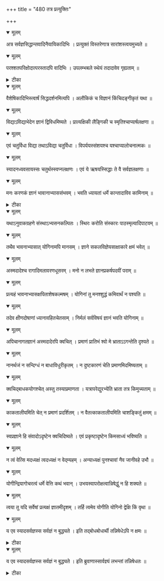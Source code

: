 +++
title = "480 तत्र प्रत्युक्तिः"

+++


<details open><summary>मूलम्</summary>

अत्र सर्वज्ञसिद्धान्तवादिनैयायिकादिभिः । प्रत्युक्तं विस्तरेणात्र सारांशस्त्वयमुच्यते ॥
</details>



<details open><summary>मूलम्</summary>

परश्शतपरिक्षोदात्परस्तादपि वादिभिः । उपलम्भबले स्थेयं तदादावेव गृह्यताम् ॥
</details>



<details><summary>टीका</summary>

न्या. सि.[1 परि.]
</details>



<details open><summary>मूलम्</summary>

वैशेषिकादिभिस्त्वार्षं सिद्धदर्शनमित्यपि । अलौकिकं च विज्ञानं किंचिदङ्गीकृतं यथा ॥
</details>



<details open><summary>मूलम्</summary>

विद्याऽविद्याभेदेन ज्ञानं द्विविधमिष्यते । प्रात्यक्षिकी लैङ्गिकी च स्मृतिश्चाप्यार्षलक्षणा ॥
</details>



<details open><summary>मूलम्</summary>

एवं चतुर्विधा विद्या तथाऽविद्या चतुर्विधा । विपर्ययस्संशयश्च यश्चाप्यालोचनात्मकः ॥
</details>



<details open><summary>मूलम्</summary>

स्यादनध्यवसायस्सः चतुर्थस्स्वप्नलक्षणः । एवं ये ऋषयस्सिद्धाः ते वै सर्वज्ञलक्षणाः ॥
</details>



<details open><summary>मूलम्</summary>

मनः करणकं ज्ञानं भावानाभ्याससंभवम् । भवति ध्यायतां धर्मे कान्तादाविव कामिनाम् ॥
</details>



<details><summary>टीका</summary>

न्या. म.[105]
</details>



<details open><summary>मूलम्</summary>

यथाऽनुवाकग्रहणे संस्थाऽभ्यसनकल्पितः । स्थिरः करोति संस्कारः पाठस्मृत्यादिपाटवम् ॥
</details>



<details open><summary>मूलम्</summary>

तथैव भावनाभ्यासात् योगिनामपि मानसम् । ज्ञाने सकलविज्ञेयसाक्षाकारे क्षमं भवेत् ॥
</details>



<details open><summary>मूलम्</summary>

अस्मदादेश्च रागादिमलावरणधूसरम् । मनो न लभते ज्ञानप्रकर्षपदवीं पराम् ॥
</details>



<details open><summary>मूलम्</summary>

प्रत्यहं भावनाभ्यासक्षपिताशेषकल्मषम् । योगिनां तु मनश्शुद्धं कमिवार्थं न पश्यति ॥
</details>



<details open><summary>मूलम्</summary>

तदेव क्षीणदोषाणां ध्यानावहितचेतसाम् । निर्मलं सर्वविषयं ज्ञानं भवति योगिनाम् ॥
</details>



<details open><summary>मूलम्</summary>

अपिचानागतज्ञानं अस्मदादेरपि क्वचित् । प्रमाणं प्रातिभं श्वो मे भ्राताऽऽगन्तेति दृश्यते ॥
</details>



<details open><summary>मूलम्</summary>

नानर्थजं न सन्दिग्धं न बाधाविधुरीकृतम् । न दुष्टकारणं चेति प्रमाणमिदमिष्यताम् ॥
</details>



<details open><summary>मूलम्</summary>

क्वचिद्बाधकयोगश्चेत् अस्तु तस्याप्रमाणता । यत्रापरेद्युरभ्येति भ्राता तत्र किमुच्यताम् ॥
</details>



<details open><summary>मूलम्</summary>

काकतालीयमिति चेत् न प्रमाणं प्रदर्शितम् । न वैतत्काकतालीयमिति चाशङ्कितुं क्षमम् ॥
</details>



<details open><summary>मूलम्</summary>

स्वप्रज्ञाने हि संवादोऽदृष्टेन क्वचिदिष्यते । एवं प्रकृष्टादृष्टेन किमसाध्यं भविष्यति ॥
</details>



<details open><summary>मूलम्</summary>

न त्वं वेत्सि मदध्यक्षं त्वदध्यक्षं न वेद्म्यहम् । अन्याध्यक्षं पुनश्चावां नैव जानीवहे उभौ ॥
</details>



<details open><summary>मूलम्</summary>

योगीन्द्रियागोचरत्वं धर्मे वेत्ति कथं भवान् । उभयस्वापरोक्षत्वान्निषेद्धुं न हि शक्यते ॥
</details>



<details open><summary>मूलम्</summary>

त्वया तु यदि सर्वेषां प्रत्यक्षं ज्ञातमीदृशम् । तर्हि त्वमेव योगीति योगिनो द्वेक्षि किं वृथा ॥
</details>



<details open><summary>मूलम्</summary>

य एव स्यादसर्वज्ञस्स सर्वज्ञं न बुद्ध्यते । इति तद्बोधबोधार्थी तन्निषेधेऽपि न क्षमः ॥
</details>



<details><summary>टीका</summary>

स. सि.[3-2]
</details>



<details open><summary>मूलम्</summary>

य एव स्यादसर्वज्ञस्स सर्वज्ञं न बुद्ध्यते । इति ब्रुवाणास्सार्वज्ञ्यं लभन्तां तन्निषेधतः ॥
</details>



<details><summary>टीका</summary>

स. सि.[3-76]
</details>

